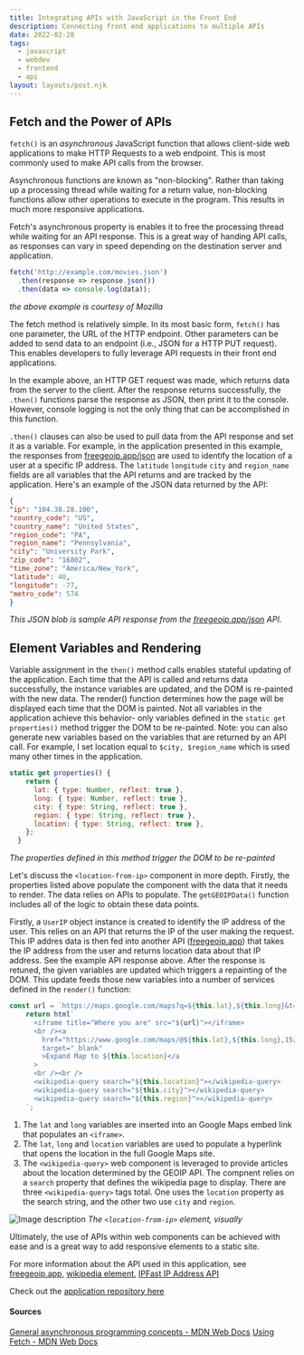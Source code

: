 ```yaml
---
title: Integrating APIs with JavaScript in the Front End
description: Connecting front end applications to multiple APIs 
date: 2022-02-28
tags:
  - javascript
  - webdev
  - frontend
  - api
layout: layouts/post.njk
---
```


## Fetch and the Power of APIs

`fetch()` is an *asynchronous* JavaScript function that allows client-side web applications to make HTTP Requests to a web endpoint. This is most commonly used to make API calls from the browser.

Asynchronous functions are known as "non-blocking". Rather than taking up a processing thread while waiting for a return value, non-blocking functions allow other operations to execute in the program. This results in much more responsive applications. 

Fetch's asynchronous property is enables it to free the processing thread while waiting for an API response. This is a great way of handing API calls, as responses can vary in speed depending on the destination server and application.

```js
fetch('http://example.com/movies.json')
  .then(response => response.json())
  .then(data => console.log(data));
```
*the above example is courtesy of Mozilla*

The fetch method is relatively simple. In its most basic form, `fetch()` has one parameter, the URL of the HTTP endpoint. Other parameters can be added to send data to an endpoint (i.e., JSON for a HTTP PUT request). This enables developers to fully leverage API requests in their front end applications. 

In the example above, an HTTP GET request was made, which returns data from the server to the client. After the response returns successfully, the `.then()` functions parse the response as JSON, then print it to the console. However, console logging is not the only thing that can be accomplished in this function. 

`.then()` clauses can also be used to pull data from the API response and set it as a variable. For example, in the application presented in this example, the responses from  [freegeoip.app/json](https://www.freegeoip.app/json) are used to identify the location of a user at a specific IP address. The `latitude` `longitude` `city` and `region_name` fields are all variables that the API returns and are tracked by the application. Here's an example of the JSON data returned by the API:

```json
{
"ip": "104.38.28.100",
"country_code": "US",
"country_name": "United States",
"region_code": "PA",
"region_name": "Pennsylvania",
"city": "University Park",
"zip_code": "16802",
"time_zone": "America/New_York",
"latitude": 40,
"longitude": -77,
"metro_code": 574
}
```
*This JSON blob is sample API response from the [freegeoip.app/json](https://www.freegeoip.app/json) API.*

## Element Variables and Rendering

Variable assignment in the `then()` method calls enables stateful updating of the application. Each time that the API is called and returns data successfully, the instance variables are updated, and the DOM is re-painted with the new data. The render() function determines how the page will be displayed each time that the DOM is painted. Not all variables in the application achieve this behavior- only variables defined in the `static get properties()` method trigger the DOM to be re-painted. Note: you can also generate new variables based on the variables that are returned by an API call. For example, I set location equal to `$city, $region_name` which is used many other times in the application.

```js
static get properties() {
    return {
      lat: { type: Number, reflect: true },
      long: { type: Number, reflect: true },
      city: { type: String, reflect: true },
      region: { type: String, reflect: true },
      location: { type: String, reflect: true },
    };
  }
```
*The properties defined in this method trigger the DOM to be re-painted*

Let's discuss the `<location-from-ip>` component in more depth. Firstly, the properties listed above populate the component with the data that it needs to render. The data relies on APIs to populate. The `getGEOIPData()` function includes all of the logic to obtain these data points.

Firstly, a `UserIP` object instance is created to identify the IP address of the user. This relies on an API that returns the IP of the user making the request. This IP addres data is then fed into another API ([freegeoip.app](https://www.freegeoip.app/)) that takes the IP address from the user and returns location data about that IP address. See the example API response above. After the response is retuned, the given variables are updated which triggers a repainting of the DOM. This update feeds those new variables into a number of services defined in the `render()` function:

```js
const url = `https://maps.google.com/maps?q=${this.lat},${this.long}&t=&z=15&ie=UTF8&iwloc=&output=embed`;
    return html`
      <iframe title="Where you are" src="${url}"></iframe>
      <br /><a
        href="https://www.google.com/maps/@${this.lat},${this.long},15z"
        target="_blank"
        >Expand Map to ${this.location}</a
      >
      <br /><br />
      <wikipedia-query search="${this.location}"></wikipedia-query>
      <wikipedia-query search="${this.city}"></wikipedia-query>
      <wikipedia-query search="${this.region}"></wikipedia-query>
    `;
```

1. The `lat` and `long` variables are inserted into an Google Maps embed link that populates an `<iframe>`.
2. The `lat`, `long` and `location` variables are used to populate a hyperlink that opens the location in the full Google Maps site. 
3. The `<wikipedia-query>` web component is leveraged to provide articles about the location determined by the GEOIP API. The compnent relies on a `search` property that defines the wikipedia page to display. There are three `<wikipedia-query>` tags total. One uses the `location` property as the search string, and the other two use `city` and `region`.

![Image description](https://dev-to-uploads.s3.amazonaws.com/uploads/articles/tqtzywaadnkkyumy56ri.png)
*The `<location-from-ip>` element, visually*

Ultimately, the use of APIs within web components can be achieved with ease and is a great way to add responsive elements to a static site.

For more information about the API used in this application, see [freegeoip.app](https://www.freegeoip.app/), [wikipedia element](https://codepen.io/btopro/pen/yLNmVbw), [IPFast IP Address API](https://ip-fast.com/api/ip/)

Check out the [application repository here](https://github.com/mayormaier/API-Project/blob/master/src/LocationFromIP.js)


#### Sources

[General asynchronous programming concepts - MDN Web Docs](https://developer.mozilla.org/en-US/docs/Learn/JavaScript/Asynchronous/Concepts)
[Using Fetch - MDN Web Docs](https://developer.mozilla.org/en-US/docs/Web/API/Fetch_API/Using_Fetch)

